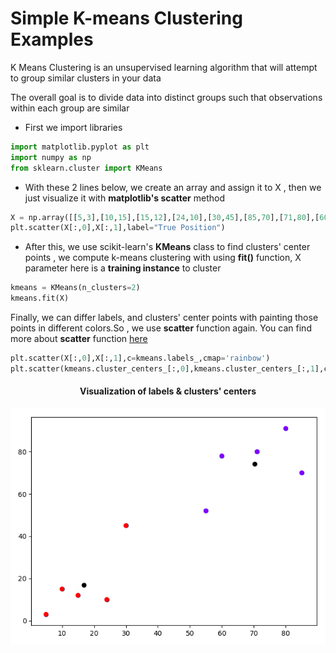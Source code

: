 
<h1>Simple K-means Clustering Examples</h1>
<p>K Means Clustering is an unsupervised learning algorithm that will attempt to group similar clusters in your data</p>
<p>The overall goal is to divide data into distinct groups such that observations within each group are similar</p> 

* First we import libraries
```python
import matplotlib.pyplot as plt
import numpy as np
from sklearn.cluster import KMeans
```

* With these 2 lines below, we create an array and assign it to X , then we just visualize it with **matplotlib's scatter** method
```python
X = np.array([[5,3],[10,15],[15,12],[24,10],[30,45],[85,70],[71,80],[60,78],[55,52],[80,91]])
plt.scatter(X[:,0],X[:,1],label="True Position")
```
* After this, we use scikit-learn's **KMeans** class to find clusters' center points , we compute k-means clustering  with using **fit()** function, X parameter here is a **training instance** to cluster
```python
kmeans = KMeans(n_clusters=2)
kmeans.fit(X)
```
Finally, we can differ labels, and clusters' center points with painting those points in different colors.So , we use **scatter** function again.
You can find more about **scatter** function  [here](https://matplotlib.org/api/_as_gen/matplotlib.pyplot.scatter.html) 
```python
plt.scatter(X[:,0],X[:,1],c=kmeans.labels_,cmap='rainbow')
plt.scatter(kmeans.cluster_centers_[:,0],kmeans.cluster_centers_[:,1],color="black")
```

<div align="center">
<h4 text-align='center'>Visualization of labels & clusters' centers</h4>
<img text-align='center' src='https://raw.githubusercontent.com/AzerbaijanOpenSourceCommunity/neural-networks-and-machine-learning/master/images/k-means-clustering-visualization.png'>
</div>
